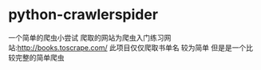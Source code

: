 # python-crawlerspider
一个简单的爬虫小尝试
爬取的网站为爬虫入门练习网站:http://books.toscrape.com/
此项目仅仅爬取书单名
较为简单
但是是一个比较完整的简单爬虫
 
